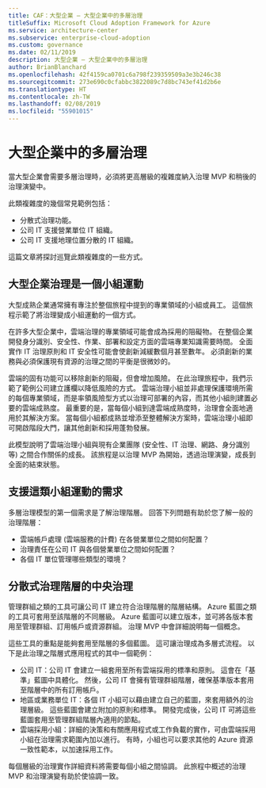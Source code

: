```yaml
---
title: CAF：大型企業 – 大型企業中的多層治理
titleSuffix: Microsoft Cloud Adoption Framework for Azure
ms.service: architecture-center
ms.subservice: enterprise-cloud-adoption
ms.custom: governance
ms.date: 02/11/2019
description: 大型企業 – 大型企業中的多層治理
author: BrianBlanchard
ms.openlocfilehash: 42f4159ca0701c6a798f239359509a3e3b246c38
ms.sourcegitcommit: 273e690c0cfabbc3822089c7d8bc743ef41d2b6e
ms.translationtype: HT
ms.contentlocale: zh-TW
ms.lasthandoff: 02/08/2019
ms.locfileid: "55901015"
---
```

# <a name="multiple-layers-of-governance-in-large-enterprises"></a>大型企業中的多層治理

當大型企業會需要多層治理時，必須將更高層級的複雜度納入治理 MVP 和稍後的治理演變中。

此類複雜度的幾個常見範例包括：

- 分散式治理功能。
- 公司 IT 支援營業單位 IT 組織。
- 公司 IT 支援地理位置分散的 IT 組織。

這篇文章將探討巡覽此類複雜度的一些方式。

## <a name="large-enterprise-governance-is-a-team-sport"></a>大型企業治理是一個小組運動

大型成熟企業通常擁有專注於整個旅程中提到的專業領域的小組或員工。 這個旅程示範了將治理變成小組運動的一個方式。

在許多大型企業中，雲端治理的專業領域可能會成為採用的阻礙物。 在整個企業開發身分識別、安全性、作業、部署和設定方面的雲端專業知識需要時間。 全面實作 IT 治理原則和 IT 安全性可能會使創新減緩數個月甚至數年。 必須創新的業務與必須保護現有資源的治理之間的平衡是很微妙的。

雲端的固有功能可以移除創新的阻礙，但會增加風險。 在此治理旅程中，我們示範了範例公司建立護欄以降低風險的方式。 雲端治理小組並非處理保護環境所需的每個專業領域，而是率領風險型方式以治理可部署的內容，而其他小組則建置必要的雲端成熟度。 最重要的是，當每個小組到達雲端成熟度時，治理會全面地適用於其解決方案。 當每個小組都成熟並增添至整體解決方案時，雲端治理小組即可開啟階段大門，讓其他創新和採用蓬勃發展。

此模型說明了雲端治理小組與現有企業團隊 (安全性、IT 治理、網路、身分識別等) 之間合作關係的成長。 該旅程是以治理 MVP 為開始，透過治理演變，成長到全面的結束狀態。

## <a name="requirements-to-supporting-such-a-team-sport"></a>支援這類小組運動的需求

多層治理模型的第一個需求是了解治理階層。 回答下列問題有助於您了解一般的治理階層：

- 雲端帳戶處理 (雲端服務的計費) 在各營業單位之間如何配置？
- 治理責任在公司 IT 與各個營業單位之間如何配置？
- 各個 IT 單位管理哪些類型的環境？

## <a name="central-governance-of-a-distributed-governance-hierarchy"></a>分散式治理階層的中央治理

管理群組之類的工具可讓公司 IT 建立符合治理階層的階層結構。 Azure 藍圖之類的工具可套用至該階層的不同層級。 Azure 藍圖可以建立版本，並可將各版本套用至管理群組、訂用帳戶或資源群組。 治理 MVP 中會詳細說明每一個概念。

這些工具的重點是能夠套用至階層的多個藍圖。 這可讓治理成為多層式流程。 以下是此治理之階層式應用程式的其中一個範例：

- 公司 IT：公司 IT 會建立一組套用至所有雲端採用的標準和原則。 這會在「基準」藍圖中具體化。 然後，公司 IT 會擁有管理群組階層，確保基準版本套用至階層中的所有訂用帳戶。
- 地區或業務單位 IT：各個 IT 小組可以藉由建立自己的藍圖，來套用額外的治理層級。 這些藍圖會建立附加的原則和標準。 開發完成後，公司 IT 可將這些藍圖套用至管理群組階層內適用的節點。
- 雲端採用小組：詳細的決策和有關應用程式或工作負載的實作，可由雲端採用小組在治理需求範圍內加以進行。 有時，小組也可以要求其他的 Azure 資源一致性範本，以加速採用工作。

每個層級的治理實作詳細資料將需要每個小組之間協調。 此旅程中概述的治理 MVP 和治理演變有助於使協調一致。
